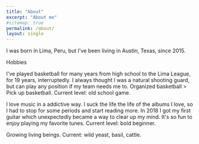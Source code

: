 ```yaml
---
title: "About"
excerpt: "About me"
#sitemap: true
permalink: /about/
layout: single
---
```


I was born in Lima, Peru, but I've been living in Austin, Texas, since 2015.

Hobbies

I've played basketball for many years from high school to the Lima League, for 19 years, interruptedly. I always thought I was a natural shooting guard, but can play any position if my team needs me to. Organized basketball > Pick up basketball. Current level: old school game.

I love music in a addictive way. I suck the life the life of the albums I love, so I had to stop for some periods and start reading more. In 2018 I got my first guitar which unexpectedly became a way to clear up my mind. It's so fun to enjoy playing my favorite tunes. Current level: bold beginner.

Growing living beings. Current: wild yeast, basil, cattle.
